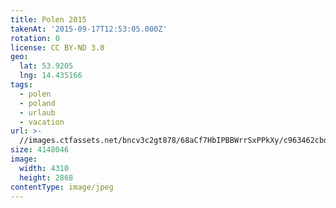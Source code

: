 ```yaml
---
title: Polen 2015
takenAt: '2015-09-17T12:53:05.000Z'
rotation: 0
license: CC BY-ND 3.0
geo:
  lat: 53.9205
  lng: 14.435166
tags:
  - polen
  - poland
  - urlaub
  - vacation
url: >-
  //images.ctfassets.net/bncv3c2gt878/68aCf7HbIPBBWrrSxPPkXy/c963462cbd9580116ee2e9b328128edf/polen-2015_25836989132_o
size: 4148046
image:
  width: 4310
  height: 2868
contentType: image/jpeg
---
```


